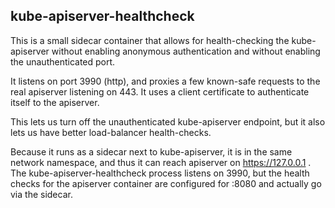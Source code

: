 ## kube-apiserver-healthcheck

This is a small sidecar container that allows for health-checking the
kube-apiserver without enabling anonymous authentication and without
enabling the unauthenticated port.

It listens on port 3990 (http), and proxies a few known-safe requests
to the real apiserver listening on 443.  It uses a client certificate
to authenticate itself to the apiserver.

This lets us turn off the unauthenticated kube-apiserver endpoint, but
it also lets us have better load-balancer health-checks.

Because it runs as a sidecar next to kube-apiserver, it is in the same
network namespace, and thus it can reach apiserver on
https://127.0.0.1 .  The kube-apiserver-healthcheck process listens on
3990, but the health checks for the apiserver container are configured
for :8080 and actually go via the sidecar.
